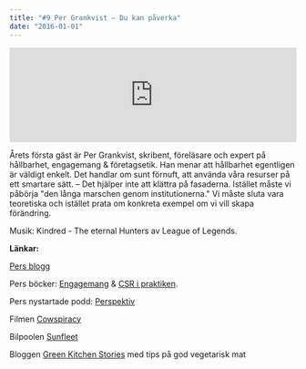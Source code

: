```yaml
---
title: "#9 Per Grankvist – Du kan påverka"
date: "2016-01-01"
---
```


<iframe src="https://w.soundcloud.com/player/?url=https%3A//api.soundcloud.com/tracks/239945032&amp;color=ff5500&amp;amp;auto_play=false&amp;amp;hide_related=false&amp;show_comments=true&amp;show_user=true&amp;show_reposts=false&amp;visual=false&amp;show_artwork=false" width="100%" height="166" frameborder="no" scrolling="no"></iframe>

Årets första gäst är Per Grankvist, skribent, föreläsare och expert på hållbarhet, engagemang & företagsetik. Han menar att hållbarhet egentligen är väldigt enkelt. Det handlar om sunt förnuft, att använda våra resurser på ett smartare sätt. – Det hjälper inte att klättra på fasaderna. Istället måste vi påbörja "den långa marschen genom institutionerna." Vi måste sluta vara teoretiska och istället prata om konkreta exempel om vi vill skapa förändring.

Musik: Kindred - The eternal Hunters av League of Legends.

**Länkar:**

[Pers blogg](http://pergrankvist.se)

Pers böcker: [Engagemang](http://pergrankvist.se/batmanputnamochjag/#.VoZ2KTb7J_U) & [CSR i praktiken](http://pergrankvist.se/csripraktiken/#.VoZ2WTb7J_U).

Pers nystartade podd: [Perspektiv](https://soundcloud.com/pergrankvist)

Filmen [Cowspiracy](http://www.cowspiracy.com)

Bilpoolen [Sunfleet](https://www.sunfleet.com)

Bloggen [Green Kitchen Stories](http://www.greenkitchenstories.com) med tips på god vegetarisk mat

